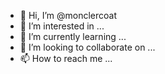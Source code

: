 - 👋 Hi, I’m @monclercoat
- 👀 I’m interested in ...
- 🌱 I’m currently learning ...
- 💞️ I’m looking to collaborate on ...
- 📫 How to reach me ...

<!---
monclercoat/monclercoat is a ✨ special ✨ repository because its `README.md` (this file) appears on your GitHub profile.
You can click the Preview link to take a look at your changes.
--->
